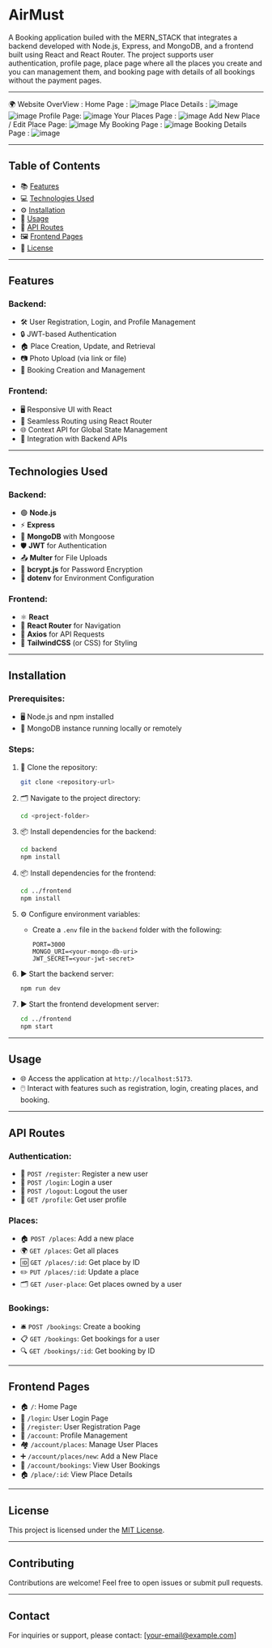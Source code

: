 # AirMust

A Booking application builed with the MERN_STACK that integrates a backend developed with Node.js, Express, and MongoDB, and a frontend built using React and React Router. The project supports user authentication, profile page, place page where all the places you create and you can management them, and booking page with details of all bookings without the payment pages.

---

🌍 Website OverView :
Home Page :
![image](https://github.com/user-attachments/assets/0ec760c1-5ad7-41d7-8fdb-8185f9b12be0)
Place Details :
![image](https://github.com/user-attachments/assets/f87aba8c-763d-4433-b09e-5169d2088ed7)
![image](https://github.com/user-attachments/assets/eea19026-4eca-40b3-a72a-2303c3fb884c)
Profile Page:
![image](https://github.com/user-attachments/assets/3543111b-d92f-419c-927c-393294df9563)
Your Places Page :
![image](https://github.com/user-attachments/assets/20b11fe3-62bf-47e9-82fe-8124c26e75b1)
Add New Place / Edit Place Page:
![image](https://github.com/user-attachments/assets/ce33ac37-641f-4165-95d4-2153679eba89)
My Booking Page :
![image](https://github.com/user-attachments/assets/404c55ce-068f-4aeb-9d18-0971df33790c)
Booking Details Page :
![image](https://github.com/user-attachments/assets/fca3e761-1afb-4a0a-8f2b-f9e1d4efdd22)

---

## Table of Contents

- 📚 [Features](#features)
- 💻 [Technologies Used](#technologies-used)
- ⚙️ [Installation](#installation)
- 🚀 [Usage](#usage)
- 📡 [API Routes](#api-routes)
- 🖼️ [Frontend Pages](#frontend-pages)
- 📜 [License](#license)

---

## Features

### Backend:

- 🛠️ User Registration, Login, and Profile Management
- 🔒 JWT-based Authentication
- 🏠 Place Creation, Update, and Retrieval
- 📷 Photo Upload (via link or file)
- 📅 Booking Creation and Management

### Frontend:

- 🖥️ Responsive UI with React
- 🔄 Seamless Routing using React Router
- 🌐 Context API for Global State Management
- 🔗 Integration with Backend APIs

---

## Technologies Used

### Backend:

- 🟢 **Node.js**
- ⚡ **Express**
- 🍃 **MongoDB** with Mongoose
- 🛡️ **JWT** for Authentication
- 📤 **Multer** for File Uploads
- 🔑 **bcrypt.js** for Password Encryption
- 🌱 **dotenv** for Environment Configuration

### Frontend:

- ⚛️ **React**
- 🚏 **React Router** for Navigation
- 📡 **Axios** for API Requests
- 🎨 **TailwindCSS** (or CSS) for Styling

---

## Installation

### Prerequisites:

- 🖥️ Node.js and npm installed
- 🍃 MongoDB instance running locally or remotely

### Steps:

1. 📂 Clone the repository:

   ```bash
   git clone <repository-url>
   ```

2. 🗂️ Navigate to the project directory:

   ```bash
   cd <project-folder>
   ```

3. 📦 Install dependencies for the backend:

   ```bash
   cd backend
   npm install
   ```

4. 📦 Install dependencies for the frontend:

   ```bash
   cd ../frontend
   npm install
   ```

5. ⚙️ Configure environment variables:

   - Create a `.env` file in the `backend` folder with the following:
     ```
     PORT=3000
     MONGO_URI=<your-mongo-db-uri>
     JWT_SECRET=<your-jwt-secret>
     ```

6. ▶️ Start the backend server:

   ```bash
   npm run dev
   ```

7. ▶️ Start the frontend development server:
   ```bash
   cd ../frontend
   npm start
   ```

---

## Usage

- 🌐 Access the application at `http://localhost:5173`.
- 🖱️ Interact with features such as registration, login, creating places, and booking.

---

## API Routes

### Authentication:

- 📝 `POST /register`: Register a new user
- 🔑 `POST /login`: Login a user
- 🚪 `POST /logout`: Logout the user
- 👤 `GET /profile`: Get user profile

### Places:

- 🏠 `POST /places`: Add a new place
- 🌍 `GET /places`: Get all places
- 🆔 `GET /places/:id`: Get place by ID
- ✏️ `PUT /places/:id`: Update a place
- 🗂️ `GET /user-place`: Get places owned by a user

### Bookings:

- 🛎️ `POST /bookings`: Create a booking
- 📋 `GET /bookings`: Get bookings for a user
- 🔍 `GET /bookings/:id`: Get booking by ID

---

## Frontend Pages

- 🏠 `/`: Home Page
- 🔑 `/login`: User Login Page
- 📝 `/register`: User Registration Page
- 👤 `/account`: Profile Management
- 🏘️ `/account/places`: Manage User Places
- ➕ `/account/places/new`: Add a New Place
- 📖 `/account/bookings`: View User Bookings
- 🏠 `/place/:id`: View Place Details

---

## License

This project is licensed under the [MIT License](LICENSE).

---

## Contributing

Contributions are welcome! Feel free to open issues or submit pull requests.

---

## Contact

For inquiries or support, please contact: [your-email@example.com]
